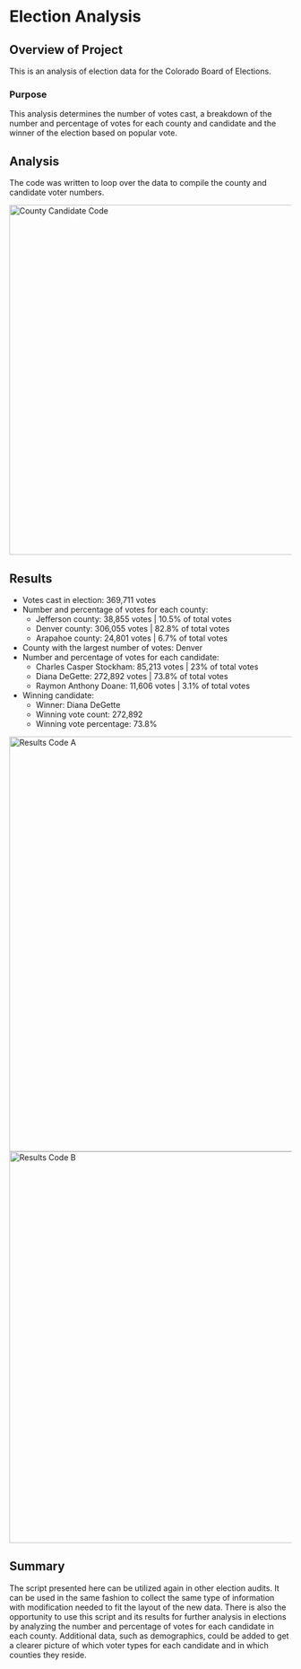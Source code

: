 # Election Analysis
## Overview of Project
This is an analysis of election data for the Colorado Board of Elections.
### Purpose
This analysis determines the number of votes cast, a breakdown of the number and percentage of votes for each county and candidate and the winner of the election based on popular vote.
## Analysis
The code was written to loop over the data to compile the county and candidate voter numbers.

<img width="624" alt="County   Candidate Code" src="https://user-images.githubusercontent.com/96451672/150651998-f78c0f64-94c8-47e5-a7aa-1012ad0dbf4a.png">

## Results
* Votes cast in election: 369,711 votes
* Number and percentage of votes for each county:
  * Jefferson county: 38,855 votes | 10.5% of total votes
  * Denver county: 306,055 votes | 82.8% of total votes
  * Arapahoe county: 24,801 votes | 6.7% of total votes
* County with the largest number of votes: Denver
* Number and percentage of votes for each candidate:
  * Charles Casper Stockham: 85,213 votes | 23% of total votes
  * Diana DeGette: 272,892 votes | 73.8% of total votes
  * Raymon Anthony Doane: 11,606 votes | 3.1% of total votes
* Winning candidate:
  * Winner: Diana DeGette
  * Winning vote count: 272,892
  * Winning vote percentage: 73.8%

<img width="740" alt="Results Code A" src="https://user-images.githubusercontent.com/96451672/150653338-54523951-fa97-4379-9750-77901d7cbfbd.png">
<img width="698" alt="Results Code B" src="https://user-images.githubusercontent.com/96451672/150653341-5d82e776-5a6c-4ed9-a28b-57e8103a9cd2.png">

## Summary
The script presented here can be utilized again in other election audits. It can be used in the same fashion to collect the same type of information with modification needed to fit the layout of the new data. There is also the opportunity to use this script and its results for further analysis in elections by analyzing the number and percentage of votes for each candidate in each county. Additional data, such as demographics, could be added to get a clearer picture of which voter types for each candidate and in which counties they reside.
